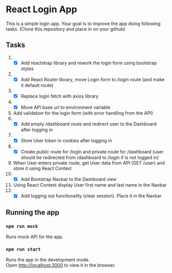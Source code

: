 # React Login App
This is a simple login app. Your goal is to improve the app doing following tasks. (Clone this repository and place in on your github)

## Tasks
1. - [x] Add reactstrap library and rework the login form using bootstrap styles
2. - [x] Add React Router library, move Login form to /login route (and make it default route)
3. - [x] Replace login fetch with axios library
4. - [x] Move API base url to environment variable
6. Add validation for the login form (with error handling from the API)
7. - [x] Add empty /dashboard route and redirect user to the Dashboard after logging in
8. - [x] Store User token in cookies after logging in
9. - [x] Create public route for /login and private route for /dashboard (user should be redirected from /dashboard to /login if is not logged in)
10. When User enters private route, get User data from API (GET /user) and store it using React Context
11. - [x] Add Bootstrap Navbar to the Dashboard view 
12. Using React Context display User first name and last name in the Navbar
13. - [x] Add logging out functionality (clear session). Place it in the Navbar

## Running the app
### `npm run mock`
Runs mock API for the app.
### `npm run start`

Runs the app in the development mode.\
Open [http://localhost:3000](http://localhost:3000) to view it in the browser.
